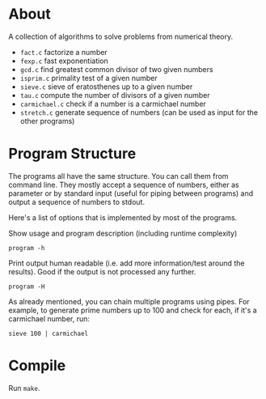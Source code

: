 About
=====

A collection of algorithms to solve problems from numerical theory.

* `fact.c`       factorize a number 
* `fexp.c`       fast exponentiation
* `gcd.c`        find greatest common divisor of two given numbers
* `isprim.c`     primality test of a given number
* `sieve.c`      sieve of eratosthenes up to a given number
* `tau.c`        compute the number of divisors of a given number
* `carmichael.c` check if a number is a carmichael number
* `stretch.c`    generate sequence of numbers (can be used as input for the other programs)

Program Structure
=================

The programs all have the same structure. You can call them from command line. They mostly accept a sequence of numbers, either as parameter or by standard input (useful for piping between programs) and output a sequence of numbers to stdout.

Here's a list of options that is implemented by most of the programs.

Show usage and program description (including runtime complexity)

```
program -h
```

Print output human readable (i.e. add more information/test around the results). Good if the output is not processed any further.

```
program -H
```

As already mentioned, you can chain multiple programs using pipes. For example, to generate prime numbers up to 100 and check for each, if it's a carmichael number, run:

```
sieve 100 | carmichael
```

Compile
=======

Run `make`.

